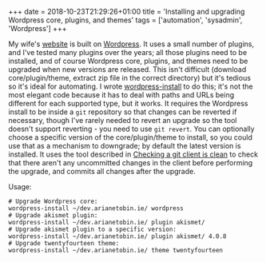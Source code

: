 +++
date = 2018-10-23T21:29:26+01:00
title = 'Installing and upgrading Wordpress core, plugins, and themes'
tags = ['automation', 'sysadmin', 'Wordpress']
+++

My wife's [website](https://www.arianetobin.ie/) is built on
[Wordpress](https://wordpress.org/). It uses a small number of plugins, and I've
tested many plugins over the years; all those plugins need to be installed, and
of course Wordpress core, plugins, and themes need to be upgraded when new
versions are released. This isn't difficult (download core/plugin/theme, extract
zip file in the correct directory) but it's tedious so it's ideal for
automating. I wrote
[wordpress-install](https://github.com/tobinjt/bin/blob/master/wordpress-install)
to do this; it's not the most elegant code because it has to deal with paths and
URLs being different for each supported type, but it works. It requires the
Wordpress install to be inside a `git` repository so that changes can be
reverted if necessary, though I've rarely needed to revert an upgrade so the
tool doesn't support reverting - you need to use `git revert`. You can
optionally choose a specific version of the core/plugin/theme to install, so you
could use that as a mechanism to downgrade; by default the latest version is
installed. It uses the tool described in [Checking a git client is
clean](/blog/checking_a_git_client_is_clean/) to check that there aren't any
uncommitted changes in the client before performing the upgrade, and commits all
changes after the upgrade.

Usage:

```shell
# Upgrade Wordpress core:
wordpress-install ~/dev.arianetobin.ie/ wordpress
# Upgrade akismet plugin:
wordpress-install ~/dev.arianetobin.ie/ plugin akismet/
# Upgrade akismet plugin to a specific version:
wordpress-install ~/dev.arianetobin.ie/ plugin akismet/ 4.0.8
# Upgrade twentyfourteen theme:
wordpress-install ~/dev.arianetobin.ie/ theme twentyfourteen
```
